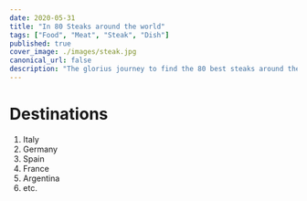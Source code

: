 ```yaml
---
date: 2020-05-31
title: "In 80 Steaks around the world"
tags: ["Food", "Meat", "Steak", "Dish"]
published: true
cover_image: ./images/steak.jpg
canonical_url: false
description: "The glorius journey to find the 80 best steaks around the world. Find out more about our travel, the steaks we feast and other useful tips for grill enthusiasts"
---
```


# Destinations

1. Italy
2. Germany
3. Spain
4. France
5. Argentina
6. etc.
